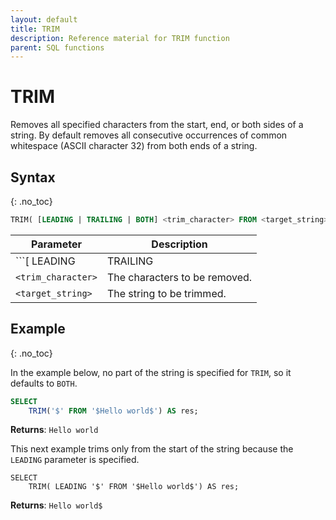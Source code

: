 ```yaml
---
layout: default
title: TRIM
description: Reference material for TRIM function
parent: SQL functions
---
```


# TRIM

Removes all specified characters from the start, end, or both sides of a string. By default removes all consecutive occurrences of common whitespace (ASCII character 32) from both ends of a string.

## Syntax
{: .no_toc}

```sql
​​TRIM( [LEADING | TRAILING | BOTH] <trim_character> FROM <target_string>)​​
```

| Parameter                         | Description                                                                                                                                                                                                                                                                                                                                                                                                                                           |
| --------------------------------- | ----------------------------------------------------------------------------------------------------------------------------------------------------------------------------------------------------------------------------------------------------------------------------------------------------------------------------------------------------------------------------------------------------------------------------------------------------- |
| ```[ LEADING | TRAILING | BOTH ]``` | Specifies which part or parts of the `<target_string>` to remove the defined `<trim_character>`. If unspecified, this defaults to `BOTH`.<br><br>`LEADING` - trims from the beginning of the specified string<br><br>`TRAILING` - trims from the end of the specified string. <br><br>`BOTH` - trims from the beginning and the end of the specified string. |
| `<trim_character>`                | The characters to be removed.                                                                                                                                                                                                                                                                                                                                                                                                                         |
| `<target_string>`                 | The string to be trimmed.                                                                                                                                                                                                                                                                                                                                                                                                                             |

## Example
{: .no_toc}

In the example below, no part of the string is specified for `TRIM`, so it defaults to `BOTH`.

```sql
SELECT
	TRIM('$' FROM '$Hello world$') AS res;
```

**Returns**: `Hello world`

This next example trims only from the start of the string because the `LEADING` parameter is specified.

```
SELECT
	TRIM( LEADING '$' FROM '$Hello world$') AS res;
```

**Returns**: `Hello world$`
